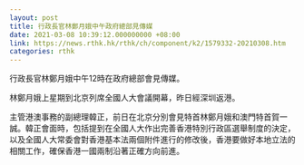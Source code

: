 ```yaml
---
layout: post
title: 行政長官林鄭月娥中午政府總部見傳媒
date: 2021-03-08 10:39:12.000000000 +08:00
link: https://news.rthk.hk/rthk/ch/component/k2/1579332-20210308.htm
categories: rthk
---
```


行政長官林鄭月娥中午12時在政府總部會見傳媒。
 
林鄭月娥上星期到北京列席全國人大會議開幕，昨日經深圳返港。

主管港澳事務的副總理韓正，前日在北京分別會見特首林鄭月娥和澳門特首賀一誠。韓正會面時，包括提到在全國人大作出完善香港特別行政區選舉制度的決定，以及全國人大常委會對香港基本法兩個附件進行的修改後，香港要做好本地立法的相關工作，確保香港一國兩制沿著正確方向前進。
